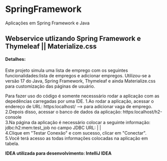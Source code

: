 # SpringFramework
Aplicações em Spring Framework e Java 
 
 
<h2>Webservice utlizando Spring Framework e Thymeleaf || Materialize.css</h2>

<h4>Detalhes:</h4>
Este projeto simula uma lista de emprego com os seguintes funcionalidades:lista de empregos e adicionar empregos.
Utilizou-se a versão 17 do Java, Spring Framework, Thymeleaf e ainda Materialize.css para customização das páginas
de usuário<html>.
 
 Para fazer uso do código é somente necesssário rodar a aplicação com as depedências carregadas por uma IDE.
 1.Ao rodar a aplicação, acessar o endereço de URL: https:localhost/    --> para adicionar vaga de emprego.<br> 
 2.Depois disso, acessar o banco de dados da aplicação: https:localhost/h2-console   <br>
 3.Na página da aplicação é necessário colocar a seguinte informação: jdbc:h2:mem:test_job   no campo JDBC URL: |                  |<br>
 4.Clique em "Testar Conexão" e com sucesso, clicar em "Conectar". <br>
 5.Você terá acesso as todas informações colocadas na aplicação em tabela. <br>

 
 <strong>IDEA utilizada para desenvolvimento: IntelliJ IDEA</strong>
